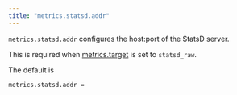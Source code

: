 ```yaml
---
title: "metrics.statsd.addr"
---
```


`metrics.statsd.addr` configures the host:port of the StatsD
server. 

This is required when [metrics.target](/ref/metrics.target/) is set to `statsd_raw`.

The default is

	metrics.statsd.addr =
